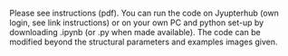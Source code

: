Please see instructions (pdf). You can run the code on Jyupterhub (own login, see link instructions) or on your own PC and python set-up by downloading .ipynb (or .py when made available). The code can be modified beyond the structural parameters and examples images given.
